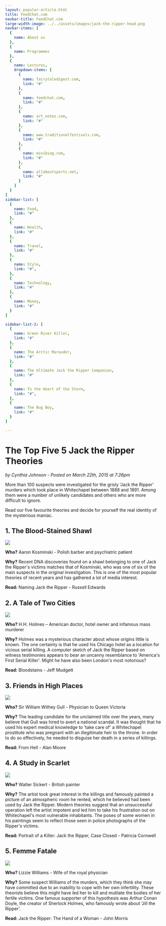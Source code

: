```yaml
---
layout: popular-article.html
title: FeedChat.com
navbar-title: FeedChat.com
large-width-image: ../../assets/images/jack-the-ripper-head.png
navbar-items: [
  {
    name: About us
  },
  {
    name: Programmes
  },
  {
    name: Lectures,
    dropdown-items: [
      {
        name: fairytaledigest.com,
        link: "#"
      },
      {
        name: feedchat.com,
        link: "#"
      },
      {
        name: art_notes.com,
        link: "#"
      },
      {
        name: www.traditionalfestivals.com,
        link: "#"
      },
      {
        name: minibiog.com,
        link: "#"
      },
      {
        name: allaboutsports.net,
        link: "#"
      }
    ]
  }
]
sidebar-list: [
  {
    name: Food,
    link: "#"
  },
  {
    name: Health,
    link: "#"
  },
  {
    name: Travel,
    link: "#"
  },
  {
    name: Style,
    link: "#",
  },
  {
    name: Technology,
    link: "#"
  },
  {
    name: Money,
    link: "#"
  }
]

sidebar-list-2: [
  {
    name: Green River Killer,
    link: "#"
  },
  {
    name: The Arctic Marauder,
    link: "#"
  },
  {
    name: The Ultimate Jack the Ripper Companion,
    link: "#"
  },
  {
    name: To the Heart of the Storm,
    link: "#",
  },
  {
    name: The Bug Boy,
    link: "#"
  }
]

---
```


# The Top Five 5 Jack the Ripper Theories

_by Cynthia Johnson - Posted on March 22th, 2015 at 7:26pm_

More than 100 suspects were investigated for the grisly 'Jack the Ripper' murders which took place in Whitechapel between 1888 and 1891\. Among them were a number of unlikely candidates and others who are more difficult to ignore.

Read our five favourite theories and decide for yourself the real identity of the mysterious maniac.

## 1\. The Blood-Stained Shawl

![](../../assets/images/jack-the-ripper-1.png)

**Who?** Aaron Kosminski - Polish barber and psychiatric patient

**Why?** Recent DNA discoveries found on a shawl belonging to one of Jack the Ripper's victims matches that of Kosminski, who was one of six of the main suspects in the original investigation. This is one of the most popular theories of recent years and has gathered a lot of media interest.

**Read:** Naming Jack the Ripper - Russell Edwards

## 2\. A Tale of Two Cities

![](../../assets/images/jack-the-ripper-2.png)

**Who?** H.H. Holmes – American doctor, hotel owner and infamous mass murderer

**Why?** Holmes was a mysterious character about whose origins little is known. The one certainty is that he used his Chicago hotel as a location for vicious serial killing. A computer sketch of Jack the Ripper based on witness testimonies appears to bear an uncanny resemblance to 'America's First Serial Killer'. Might he have also been London's most notorious?

**Read:** Bloodstains - Jeff Mudgett

## 3\. Friends in High Places

![](../../assets/images/jack-the-ripper-3.png)

**Who?** Sir William Withey Gull - Physician to Queen Victoria

**Why?** The leading candidate for the unclaimed title over the years, many believe that Gull was hired to avert a national scandal. It was thought that he used his expert medical knowledge to 'take care of' a Whitechapel prostitute who was pregnant with an illegitimate heir to the throne. In order to do so effectively, he needed to disguise her death in a series of killings.

**Read:** From Hell - Alan Moore

## 4\. A Study in Scarlet

![](../../assets/images/jack-the-ripper-4.png)

**Who?** Walter Sickert - British painter

**Why?** The artist took great interest in the killings and famously painted a picture of an atmospheric room he rented, which he believed had been used by Jack the Ripper. Modern theories suggest that an unsuccessful operation left the artist impotent and led him to take his frustration out on Whitechapel's most vulnerable inhabitants. The poses of some women in his paintings seem to reflect those seen in police photographs of the Ripper's victims.

**Read:** Portrait of a Killer: Jack the Ripper, Case Closed - Patricia Cornwell

## 5\. Femme Fatale

![](../../assets/images/jack-the-ripper-5.png)

**Who?** Lizzie Williams - Wife of the royal physician

**Why?** Some suspect Williams of the murders, which they think she may have committed due to an inability to cope with her own infertility. These theorists believe this might have led her to kill and mutilate the bodies of her fertile victims. One famous supporter of this hypothesis was Arthur Conan Doyle, the creator of Sherlock Holmes, who famously wrote about 'Jill the Ripper'.

**Read:** Jack the Ripper: The Hand of a Woman - John Morris

